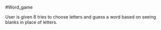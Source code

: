 #Word_game

User is given 8 tries to choose letters and guess a word based on seeing blanks in place of letters.
